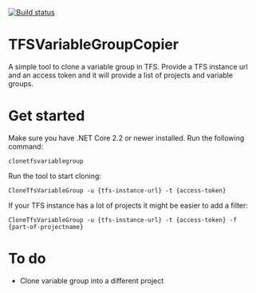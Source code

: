 [![Build status](https://ci.appveyor.com/api/projects/status/5y76tvvcxbbofol1/branch/master?svg=true)](https://ci.appveyor.com/project/JacobDuijzer88395/clonetfsvariablegroup/branch/master)


# TFSVariableGroupCopier

A simple tool to clone a variable group in TFS. Provide a TFS instance url and an access token and it will provide a list of projects and variable groups.

# Get started

Make sure you have .NET Core 2.2 or newer installed. Run the following command:

```
clonetfsvariablegroup
```

Run the tool to start cloning:
```
CloneTfsVariableGroup -u {tfs-instance-url} -t {access-token}
```

If your TFS instance has a lot of projects it might be easier to add a filter:
```
CloneTfsVariableGroup -u {tfs-instance-url} -t {access-token} -f {part-of-projectname}
```

# To do

* Clone variable group into a different project
